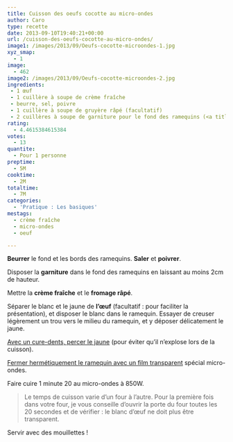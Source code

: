 ```yaml
---
title: Cuisson des oeufs cocotte au micro-ondes
author: Caro
type: recette
date: 2013-09-10T19:40:21+00:00
url: /cuisson-des-oeufs-cocotte-au-micro-ondes/
image1: /images/2013/09/Oeufs-cocotte-microondes-1.jpg
xyz_smap:
  - 1
image:
  - 462
image2: /images/2013/09/Oeufs-cocotte-microondes-2.jpg
ingredients:
 - 1 œuf
 - 1 cuillère à soupe de crème fraîche
 - beurre, sel, poivre
 - 1 cuillère à soupe de gruyère râpé (facultatif)
 - 2 cuillères à soupe de garniture pour le fond des ramequins (<a title="Lien vers la recette des oeufs cocotte paysanne" href="http://www.instamiam.fr/oeufs-cocotte-paysanne/" target="_blank">oignons et lardons rissolés </a>; champignons poêlés ; giroles, crème fraîche et dés de foie gras ; chèvre et ciboulette ; fondue de poireaux, etc...)
rating:
  - 4.4615384615384
votes:
  - 13
quantite:
  - Pour 1 personne
preptime:
  - 5M
cooktime:
  - 2M
totaltime:
  - 7M
categories:
  - 'Pratique : Les basiques'
mestags:
  - crème fraîche
  - micro-ondes
  - oeuf

---
```

**Beurrer** le fond et les bords des ramequins. **Saler** et **poivrer**.

Disposer la **garniture** dans le fond des ramequins en laissant au moins 2cm de hauteur.

Mettre la **crème fraîche** et le **fromage râpé**.

Séparer le blanc et le jaune de **l&rsquo;œuf** (facultatif : pour faciliter la présentation), et disposer le blanc dans le ramequin. Essayer de creuser légèrement un trou vers le milieu du ramequin, et y déposer délicatement le jaune.

<span style="text-decoration: underline;">Avec un cure-dents, percer le jaune</span> (pour éviter qu&rsquo;il n&rsquo;explose lors de la cuisson).

<span style="text-decoration: underline;">Fermer hermétiquement le ramequin avec un film transparent</span> spécial micro-ondes.

Faire cuire 1 minute 20 au micro-ondes à 850W.

> Le temps de cuisson varie d&rsquo;un four à l&rsquo;autre. Pour la première fois dans votre four, je vous conseille d&rsquo;ouvrir la porte du four toutes les 20 secondes et de vérifier : le blanc d&rsquo;œuf ne doit plus être transparent.

Servir avec des mouillettes !